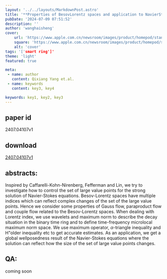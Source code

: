 ```yaml
---
layout: '../../layouts/MarkdownPost.astro'
title: '**Properties of BesovLorentz spaces and application to NavierStokes equations**'
pubDate: '2024-07-09 07:51:52'
description: ''
author: 'wanghaisheng'
cover:
    url: 'https://www.apple.com.cn/newsroom/images/product/homepod/standard/Apple-HomePod-hero-230118_big.jpg.large_2x.jpg'
    square: 'https://www.apple.com.cn/newsroom/images/product/homepod/standard/Apple-HomePod-hero-230118_big.jpg.large_2x.jpg'
    alt: 'cover'
tags: '['smart ring']' 
theme: 'light'
featured: true

meta:
 - name: author
   content: Qixiang Yang et.al.
 - name: keywords
   content: key3, key4

keywords: key1, key2, key3
---
```


## paper id
2407.04107v1
## download
[2407.04107v1](http://arxiv.org/abs/2407.04107v1)
## abstracts:
Inspired by Caffarelli-Kohn-Nirenberg, Fefferman and Lin, we try to investigate how to control the set of large value points for the strong solution of Navier-Stokes equations. Besov-Lorentz spaces have multiple indices which can reflect complex changes of the set of the large value points. Hence we consider some properties of Gauss flow, paraproduct flow and couple flow related to the Besov-Lorentz spaces. When dealing with Lorentz index, we use wavelets and maximum norm to describe the decay situation in the binary time ring and to define time-frequency microlocal maximum norm space. We use maximum operator, $\alpha$-triangle inequality and H\"older inequality etc to get accurate estimates. As an application, we get a global wellposedness result of the Navier-Stokes equations where the solution can reflect how the size of the set of large value points changes.
## QA:
coming soon
